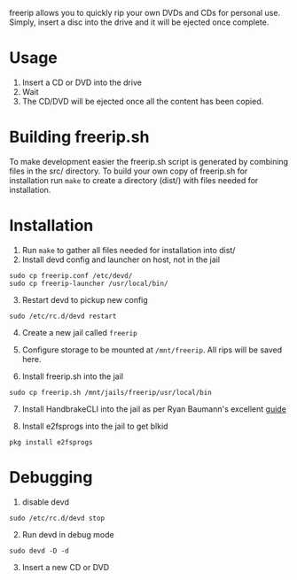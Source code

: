 freerip allows you to quickly rip your own DVDs and CDs for personal use.  Simply, insert a disc into the drive and it will be ejected once complete.

# Usage

   1. Insert a CD or DVD into the drive
   2. Wait
   3. The CD/DVD will be ejected once all the content has been copied.

# Building freerip.sh
To make development easier the freerip.sh script is generated by combining files in the src/ directory.  To build your own copy of freerip.sh for installation run ```make``` to create a directory (dist/) with files needed for installation.

# Installation

   1. Run ```make``` to gather all files needed for installation into dist/
   2. Install devd config and launcher on host, not in the jail

    sudo cp freerip.conf /etc/devd/
    sudo cp freerip-launcher /usr/local/bin/

   3. Restart devd to pickup new config

    sudo /etc/rc.d/devd restart

   4. Create a new jail called ```freerip```

   5. Configure storage to be mounted at ```/mnt/freerip```.  All rips will be saved here.

   6. Install freerip.sh into the jail

    sudo cp freerip.sh /mnt/jails/freerip/usr/local/bin

   7. Install HandbrakeCLI into the jail as per Ryan Baumann's excellent [guide](https://ryanfb.github.io/etc/2016/04/21/installing_handbrake_on_freenas.html)
   
   8. Install e2fsprogs into the jail to get blkid
   
    pkg install e2fsprogs

# Debugging

   1. disable devd

    sudo /etc/rc.d/devd stop

   2. Run devd in debug mode

    sudo devd -D -d

   3. Insert a new CD or DVD
